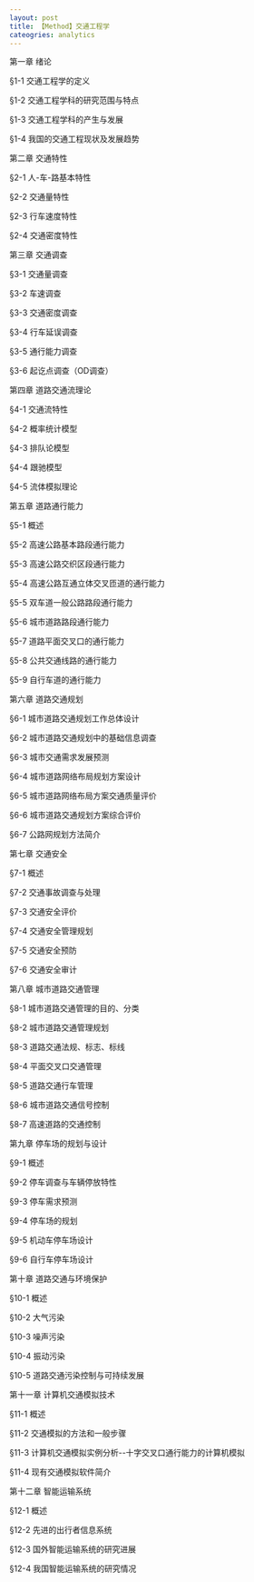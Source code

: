 ```yaml
---
layout: post
title: 【Method】交通工程学
cateogries: analytics
---
```


第一章 绪论

§1-1 交通工程学的定义

§1-2 交通工程学科的研究范围与特点

§1-3 交通工程学科的产生与发展

§1-4 我国的交通工程现状及发展趋势

第二章 交通特性

§2-1 人-车-路基本特性

§2-2 交通量特性

§2-3 行车速度特性

§2-4 交通密度特性

第三章 交通调查

§3-1 交通量调查

§3-2 车速调查

§3-3 交通密度调查

§3-4 行车延误调查

§3-5 通行能力调查

§3-6 起讫点调查（OD调查）

第四章 道路交通流理论

§4-1 交通流特性

§4-2 概率统计模型

§4-3 排队论模型

§4-4 跟驰模型

§4-5 流体模拟理论

第五章 道路通行能力

§5-1 概述

§5-2 高速公路基本路段通行能力

§5-3 高速公路交织区段通行能力

§5-4 高速公路互通立体交叉匝道的通行能力

§5-5 双车道一般公路路段通行能力

§5-6 城市道路路段通行能力

§5-7 道路平面交叉口的通行能力

§5-8 公共交通线路的通行能力

§5-9 自行车道的通行能力

第六章 道路交通规划

§6-1 城市道路交通规划工作总体设计

§6-2 城市道路交通规划中的基础信息调查

§6-3 城市交通需求发展预测

§6-4 城市道路网络布局规划方案设计

§6-5 城市道路网络布局方案交通质量评价

§6-6 城市道路交通规划方案综合评价

§6-7 公路网规划方法简介

第七章 交通安全

§7-1 概述

§7-2 交通事故调查与处理

§7-3 交通安全评价

§7-4 交通安全管理规划

§7-5 交通安全预防

§7-6 交通安全审计

第八章 城市道路交通管理

§8-1 城市道路交通管理的目的、分类

§8-2 城市道路交通管理规划

§8-3 道路交通法规、标志、标线

§8-4 平面交叉口交通管理

§8-5 道路交通行车管理

§8-6 城市道路交通信号控制

§8-7 高速道路的交通控制

第九章 停车场的规划与设计

§9-1 概述

§9-2 停车调查与车辆停放特性

§9-3 停车需求预测

§9-4 停车场的规划

§9-5 机动车停车场设计

§9-6 自行车停车场设计

第十章 道路交通与环境保护

§10-1 概述

§10-2 大气污染

§10-3 噪声污染

§10-4 振动污染

§10-5 道路交通污染控制与可持续发展

第十一章 计算机交通模拟技术

§11-1 概述

§11-2 交通模拟的方法和一般步骤

§11-3 计算机交通模拟实例分析--十字交叉口通行能力的计算机模拟

§11-4 现有交通模拟软件简介

第十二章 智能运输系统

§12-1 概述

§12-2 先进的出行者信息系统

§12-3 国外智能运输系统的研究进展

§12-4 我国智能运输系统的研究情况